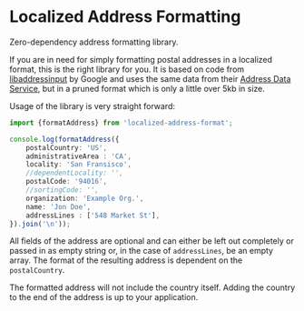 # Localized Address Formatting

Zero-dependency address formatting library.

If you are in need for simply formatting postal addresses in a localized format, this is the right library for you. It
is based on code from [libaddressinput](https://github.com/google/libaddressinput) by Google and uses the same data from
their [Address Data Service](https://chromium-i18n.appspot.com/ssl-address/data), but in a pruned format which is only
a little over 5kb in size.

Usage of the library is very straight forward:

```typescript
import {formatAddress} from 'localized-address-format';

console.log(formatAddress({
    postalCountry: 'US',
    administrativeArea : 'CA',
    locality: 'San Fransisco',
    //dependentLocality: '',
    postalCode: '94016',
    //sortingCode: '',
    organization: 'Example Org.',
    name: 'Jon Doe',
    addressLines : ['548 Market St'],
}).join('\n'));
```

All fields of the address are optional and can either be left out completely or passed in as empty string or, in the
case of `addressLines`, be an empty array. The format of the resulting address is dependent on the `postalCountry`.

The formatted address will not include the country itself. Adding the country to the end of the address is up to your
application.

